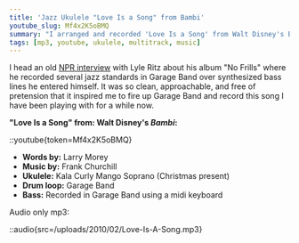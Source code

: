 ```yaml
---
title: 'Jazz Ukulele "Love Is a Song" from Bambi'
youtube_slug: Mf4x2K5oBMQ
summary: "I arranged and recorded 'Love Is a Song' from Walt Disney's Bambi on my new ukulele."
tags: [mp3, youtube, ukulele, multitrack, music]
---
```


I head an old [NPR interview](http://www.npr.org/templates/story/story.php?storyId=11858836) with Lyle Ritz about his album "No Frills" where he recorded several jazz standards in Garage Band over synthesized bass lines he entered himself. It was so clean, approachable, and free of pretension that it inspired me to fire up Garage Band and record this song I have been playing with for a while now.

**"Love Is a Song" from: Walt Disney's _Bambi_:**

::youtube{token=Mf4x2K5oBMQ}

- **Words by:** Larry Morey
- **Music by:** Frank Churchill
- **Ukulele:** Kala Curly Mango Soprano (Christmas present)
- **Drum loop:** Garage Band
- **Bass:** Recorded in Garage Band using a midi keyboard

Audio only mp3:

::audio{src=/uploads/2010/02/Love-Is-A-Song.mp3}
